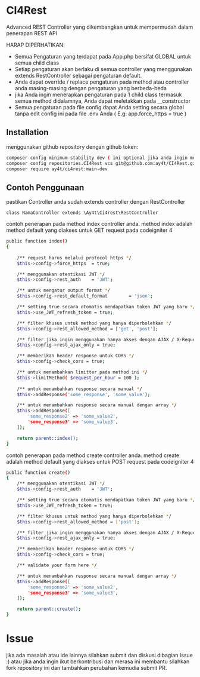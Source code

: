 
# CI4Rest

Advanced REST Controller yang dikembangkan untuk mempermudah dalam penerapan REST API

HARAP DIPERHATIKAN:
- Semua Pengaturan yang terdapat pada App.php bersifat GLOBAL untuk semua child class
- Setiap pengaturan akan berlaku di semua controller yang menggunakan extends RestController sebagai pengaturan default.
- Anda dapat override / replace pengaturan pada method atau controller anda masing-masing dengan pengaturan yang berbeda-beda
- jika Anda ingin menerapkan pengaturan pada 1 child class termasuk semua method didalamnya, Anda dapat meletakkan pada __constructor
- Semua pengaturan pada file config dapat Anda setting secara global tanpa edit config ini pada file .env Anda ( E.g: app.force_https = true )

## Installation

menggunakan github repository dengan github token:

```bash
composer config minimum-stability dev ( ini optional jika anda ingin menginstall versi dev )
composer config repositories.CI4Rest vcs git@github.com:ay4t/CI4Rest.git
composer require ay4t/ci4rest:main-dev
```
    
## Contoh Penggunaan
pastikan Controller anda sudah extends controller dengan RestController
```
class NamaController extends \Ay4t\Ci4rest\RestController
```

contoh penerapan pada method index controller anda. method index adalah method default yang diakses untuk GET request pada codeigniter 4
```bash
public function index()
{
    
    /** request harus melalui protocol https */
    $this->config->force_https  = true;

    /** menggunakan otentikasi JWT */
    $this->config->rest_auth    = 'JWT';

    /** untuk mengatur output format */
    $this->config->rest_default_format        = 'json';

    /** setting true secara otomatis mendapatkan token JWT yang baru */
    $this->use_JWT_refresh_token = true;

    /** filter khusus untuk method yang hanya diperbolehkan */
    $this->config->rest_allowed_method = ['get', 'post'];

    /** filter jika ingin menggunakan hanya akses dengan AJAX / X-Requested-With:XMLHttpRequest header */
    $this->config->rest_ajax_only = true;

    /** memberikan header response untuk CORS */
    $this->config->check_cors = true;

    /** untuk menambahkan limitter pada method ini */
    $this->limitMethod( $request_per_hour = 100 );
    
    /** untuk menambahkan response secara manual */
    $this->addResponse('some_response', 'some_value');

    /** untuk menambahkan response secara manual dengan array */
    $this->addResponse([
        'some_response2' => 'some_value2',
        'some_response3' => 'some_value3',
    ]);

    return parent::index();
}
```
contoh penerapan pada method create controller anda. method create adalah method default yang diakses untuk POST request pada codeigniter 4
```bash
public function create()
{
    /** menggunakan otentikasi JWT */
    $this->config->rest_auth    = 'JWT';

    /** setting true secara otomatis mendapatkan token JWT yang baru */
    $this->use_JWT_refresh_token = true;

    /** filter khusus untuk method yang hanya diperbolehkan */
    $this->config->rest_allowed_method = ['post'];

    /** filter jika ingin menggunakan hanya akses dengan AJAX / X-Requested-With:XMLHttpRequest header */
    $this->config->rest_ajax_only = true;

    /** memberikan header response untuk CORS */
    $this->config->check_cors = true;

    /** validate your form here */

    /** untuk menambahkan response secara manual dengan array */
    $this->addResponse([
        'some_response2' => 'some_value2',
        'some_response3' => 'some_value3',
    ]);

    return parent::create();
}
```
# Issue
jika ada masalah atau ide lainnya silahkan submit dan diskusi dibagian Issue :) atau jika anda ingin ikut berkontribusi dan merasa ini membantu silahkan fork repository ini dan tambahkan perubahan kemudia submit PR.
